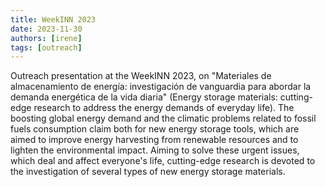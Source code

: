 ```yaml
---
title: WeekINN 2023
date: 2023-11-30
authors: [irene]
tags: [outreach]
---
```


Outreach presentation at the WeekINN 2023, on "Materiales de 
almacenamiento de energía: investigación de vanguardia para abordar la 
demanda energética de la vida diaria" (Energy storage materials: cutting-edge research to address the energy demands of everyday life).
The boosting global energy demand and the climatic problems related to fossil fuels consumption 
claim both for new energy storage tools, which are aimed to improve 
energy harvesting from renewable resources and to lighten the 
environmental impact. Aiming to solve these urgent issues, which deal 
and affect everyone's life, cutting-edge research is devoted to the 
investigation of several types of new energy storage materials.
